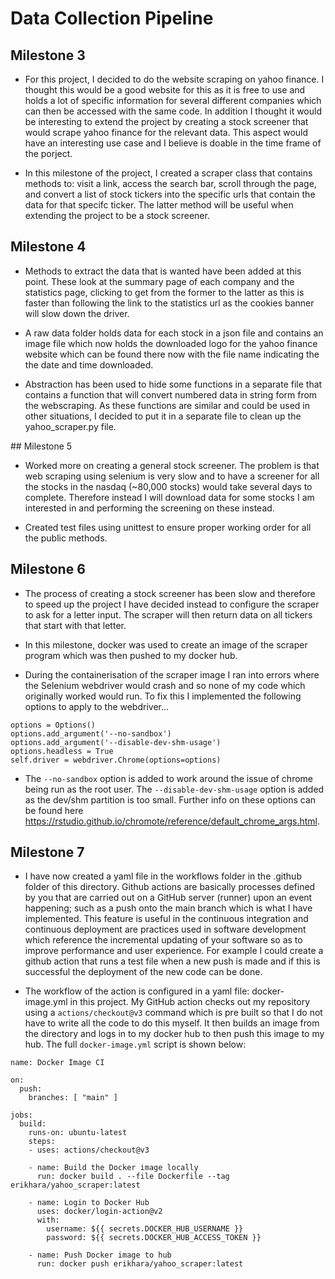 # Data Collection Pipeline
## Milestone 3
- For this project, I decided to do the website scraping on yahoo finance. I thought this would be a good website for this as it is free to use and holds a lot of specific information for several different companies which can then be accessed with the same code. In addition I thought it would be interesting to extend the project by creating a stock screener that would scrape yahoo finance for the relevant data. This aspect would have an interesting use case and I believe is doable in the time frame of the porject.

- In this milestone of the project, I created a scraper class that contains methods to: visit a link, access the search bar, scroll through the page, and convert a list of stock tickers into the specific urls that contain the data for that specifc ticker. The latter method will be useful when extending the project to be a stock screener.

## Milestone 4
- Methods to extract the data that is wanted have been added at this point. These look at the summary page of each company and the statistics page, clicking to get from the former to the latter as this is faster than following the link to the statistics url as the cookies banner will slow down the driver. 

- A raw data folder holds data for each stock in a json file and contains an image file which now holds the downloaded logo for the yahoo finance website which can be found there now with the file name indicating the the date and time downloaded.

- Abstraction has been used to hide some functions in a separate file that contains a function that will convert numbered data in string form from the webscraping. As these functions are similar and could be used in other situations, I decided to put it in a separate file to clean up the yahoo_scraper.py file.

## Milestone 5
- Worked more on creating a general stock screener. The problem is that web scraping using selenium is very slow and to have a screener for all the stocks in the nasdaq (~80,000 stocks) would take several days to complete. Therefore instead I will download data for some stocks I am interested in and performing the screening on these instead.

- Created test files using unittest to ensure proper working order for all the public methods.

## Milestone 6
- The process of creating a stock screener has been slow and therefore to speed up the project I have decided instead to configure the scraper to ask for a letter input. The scraper will then return data on all tickers that start with that letter.

- In this milestone, docker was used to create an image of the scraper program which was then pushed to my docker hub. 

- During the containerisation of the scraper image I ran into errors where the Selenium webdriver would crash and so none of my code which originally worked would run. To fix this I implemented the following options to apply to the webdriver...

```
options = Options()
options.add_argument('--no-sandbox')
options.add_argument('--disable-dev-shm-usage')     
options.headless = True
self.driver = webdriver.Chrome(options=options)
```

- The `--no-sandbox` option is added to work around the issue of chrome being run as the root user. The `--disable-dev-shm-usage` option is added as the dev/shm partition is too small. Further info on these options can be found here https://rstudio.github.io/chromote/reference/default_chrome_args.html.

## Milestone 7
- I have now created a yaml file in the workflows folder in the .github folder of this directory. Github actions are basically processes defined by you that are carried out on a GitHub server (runner) upon an event happening; such as a push onto the main branch which is what I have implemented. This feature is useful in the continuous integration and continuous deployment are practices used in software development which reference the incremental updating of your software so as to improve performance and user experience. For example I could create a github action that runs a test file when a new push is made and if this is successful the deployment of the new code can be done. 

- The workflow of the action is configured in a yaml file: docker-image.yml in this project. My GitHub action checks out my repository using a `actions/checkout@v3` command which is pre built so that I do not have to write all the code to do this myself. It then builds an image from the directory and logs in to my docker hub to then push this image to my hub. The full `docker-image.yml` script is shown below:

```
name: Docker Image CI

on:
  push:
    branches: [ "main" ]

jobs:
  build:
    runs-on: ubuntu-latest
    steps:
    - uses: actions/checkout@v3

    - name: Build the Docker image locally
      run: docker build . --file Dockerfile --tag erikhara/yahoo_scraper:latest

    - name: Login to Docker Hub
      uses: docker/login-action@v2
      with:
        username: ${{ secrets.DOCKER_HUB_USERNAME }}
        password: ${{ secrets.DOCKER_HUB_ACCESS_TOKEN }}

    - name: Push Docker image to hub
      run: docker push erikhara/yahoo_scraper:latest
```